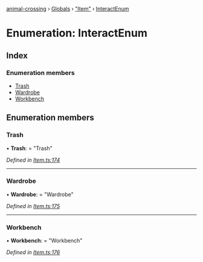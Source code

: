 [animal-crossing](../README.md) › [Globals](../globals.md) › ["Item"](../modules/_item_.md) › [InteractEnum](_item_.interactenum.md)

# Enumeration: InteractEnum

## Index

### Enumeration members

* [Trash](_item_.interactenum.md#trash)
* [Wardrobe](_item_.interactenum.md#wardrobe)
* [Workbench](_item_.interactenum.md#workbench)

## Enumeration members

###  Trash

• **Trash**: = "Trash"

*Defined in [Item.ts:174](https://github.com/Norviah/animal-crossing/blob/415ee2a/module/types/Item.ts#L174)*

___

###  Wardrobe

• **Wardrobe**: = "Wardrobe"

*Defined in [Item.ts:175](https://github.com/Norviah/animal-crossing/blob/415ee2a/module/types/Item.ts#L175)*

___

###  Workbench

• **Workbench**: = "Workbench"

*Defined in [Item.ts:176](https://github.com/Norviah/animal-crossing/blob/415ee2a/module/types/Item.ts#L176)*
